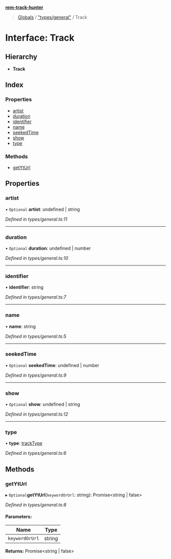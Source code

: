 **[rem-track-hunter](../README.md)**

> [Globals](../globals.md) / ["types/general"](../modules/_types_general_.md) / Track

# Interface: Track

## Hierarchy

* **Track**

## Index

### Properties

* [artist](_types_general_.track.md#artist)
* [duration](_types_general_.track.md#duration)
* [identifier](_types_general_.track.md#identifier)
* [name](_types_general_.track.md#name)
* [seekedTime](_types_general_.track.md#seekedtime)
* [show](_types_general_.track.md#show)
* [type](_types_general_.track.md#type)

### Methods

* [getYtUrl](_types_general_.track.md#getyturl)

## Properties

### artist

• `Optional` **artist**: undefined \| string

*Defined in types/general.ts:11*

___

### duration

• `Optional` **duration**: undefined \| number

*Defined in types/general.ts:10*

___

### identifier

•  **identifier**: string

*Defined in types/general.ts:7*

___

### name

•  **name**: string

*Defined in types/general.ts:5*

___

### seekedTime

• `Optional` **seekedTime**: undefined \| number

*Defined in types/general.ts:9*

___

### show

• `Optional` **show**: undefined \| string

*Defined in types/general.ts:12*

___

### type

•  **type**: [trackType](../modules/_types_general_.md#tracktype)

*Defined in types/general.ts:6*

## Methods

### getYtUrl

▸ `Optional`**getYtUrl**(`keywordOrUrl`: string): Promise\<string \| false>

*Defined in types/general.ts:8*

#### Parameters:

Name | Type |
------ | ------ |
`keywordOrUrl` | string |

**Returns:** Promise\<string \| false>
